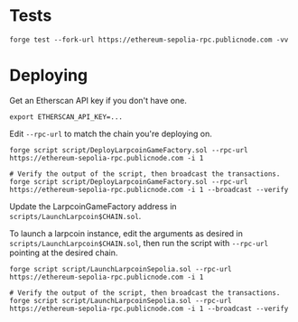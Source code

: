 Tests
=====

```
forge test --fork-url https://ethereum-sepolia-rpc.publicnode.com -vv
```

Deploying
=========

Get an Etherscan API key if you don't have one.

```
export ETHERSCAN_API_KEY=...
```

Edit `--rpc-url` to match the chain you're deploying on.
```
forge script script/DeployLarpcoinGameFactory.sol --rpc-url https://ethereum-sepolia-rpc.publicnode.com -i 1 

# Verify the output of the script, then broadcast the transactions.
forge script script/DeployLarpcoinGameFactory.sol --rpc-url https://ethereum-sepolia-rpc.publicnode.com -i 1 --broadcast --verify
```

Update the LarpcoinGameFactory address in `scripts/LaunchLarpcoin$CHAIN.sol`.

To launch a larpcoin instance, edit the arguments as desired in `scripts/LaunchLarpcoin$CHAIN.sol`, then run the script with `--rpc-url` pointing at the desired chain.

```
forge script script/LaunchLarpcoinSepolia.sol --rpc-url https://ethereum-sepolia-rpc.publicnode.com -i 1 

# Verify the output of the script, then broadcast the transactions.
forge script script/LaunchLarpcoinSepolia.sol --rpc-url https://ethereum-sepolia-rpc.publicnode.com -i 1 --broadcast --verify
```
